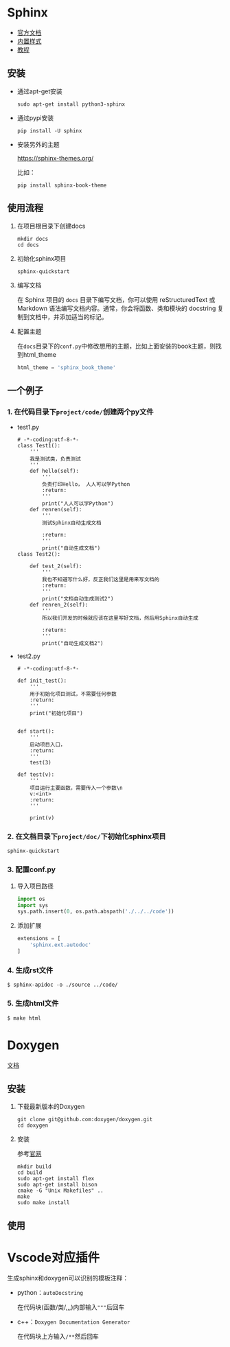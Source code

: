 # Sphinx

- [官方文档](https://www.sphinx-doc.org/en/master/usage/quickstart.html)
- [内置样式](https://www.sphinx-doc.org/en/master/usage/theming.html#builtin-themes)
- [教程](https://iridescent.ink/HowToMakeDocs/Basic/Sphinx.html)

## 安装

- 通过apt-get安装

  ```
  sudo apt-get install python3-sphinx
  ```

- 通过pypi安装

  ```
  pip install -U sphinx
  ```

- 安装另外的主题

  https://sphinx-themes.org/

  比如：

  ```
  pip install sphinx-book-theme
  ```

## 使用流程

1. 在项目根目录下创建docs

   ```
   mkdir docs
   cd docs
   ```

2. 初始化sphinx项目

   ```
   sphinx-quickstart
   ```

3. 编写文档

   在 Sphinx 项目的 `docs` 目录下编写文档，你可以使用 reStructuredText 或 Markdown 语法编写文档内容。通常，你会将函数、类和模块的 docstring 复制到文档中，并添加适当的标记。

4. 配置主题

   在`docs`目录下的`conf.py`中修改想用的主题，比如上面安装的book主题，则找到html_theme

   ```python
   html_theme = 'sphinx_book_theme'
   ```

## 一个例子

### 1. 在代码目录下`project/code/`创建两个py文件

- test1.py

  ```
  # -*-coding:utf-8-*-
  class Test1():
      '''
      我是测试类，负责测试
      '''
      def hello(self):
          '''
          负责打印Hello， 人人可以学Python
          :return: 
          '''
          print("人人可以学Python")
      def renren(self):
          '''
          测试Sphinx自动生成文档
         
          :return: 
          '''
          print("自动生成文档")
  class Test2():
  
      def test_2(self):
          '''
          我也不知道写什么好，反正我们这里是用来写文档的
          :return: 
          '''
          print("文档自动生成测试2")
      def renren_2(self):
          '''
          所以我们开发的时候就应该在这里写好文档，然后用Sphinx自动生成
  
          :return: 
          '''
          print("自动生成文档2")
  ```

- test2.py

  ```
  # -*-coding:utf-8-*-
  
  def init_test():
      '''
      用于初始化项目测试，不需要任何参数
      :return: 
      '''
      print("初始化项目")
  
  
  def start():
      '''
      启动项目入口，
      :return: 
      '''
      test(3)
  
  def test(v):
      '''
      项目运行主要函数，需要传入一个参数\n
      v:<int>
      :return: 
      '''
  
      print(v)
  ```

  

### 2. 在文档目录下`project/doc/`下初始化sphinx项目

```
sphinx-quickstart 
```



### 3. 配置conf.py

1. 导入项目路径

   ```python
   import os
   import sys
   sys.path.insert(0, os.path.abspath('./../../code'))
   ```

2. 添加扩展

   ```python
   extensions = [
       'sphinx.ext.autodoc'
   ]
   ```



### 4. 生成rst文件

```
$ sphinx-apidoc -o ./source ../code/
```

### 5. 生成html文件

```
$ make html
```



# Doxygen

[文档](https://www.doxygen.nl/manual/index.html)

## 安装

1. 下载最新版本的Doxygen

   ```
   git clone git@github.com:doxygen/doxygen.git
   cd doxygen
   ```

2. 安装

   参考[官网](https://www.doxygen.nl/manual/install.html)

   ```
   mkdir build
   cd build
   sudo apt-get install flex
   sudo apt-get install bison
   cmake -G "Unix Makefiles" ..
   make
   sudo make install
   ```

## 使用



# Vscode对应插件

生成sphinx和doxygen可以识别的模板注释：

- python：`autoDocstring`

  在代码块(函数/类/,,,)内部输入`"""`后回车

- c++：`Doxygen Documentation Generator`

  在代码块上方输入`/**`然后回车